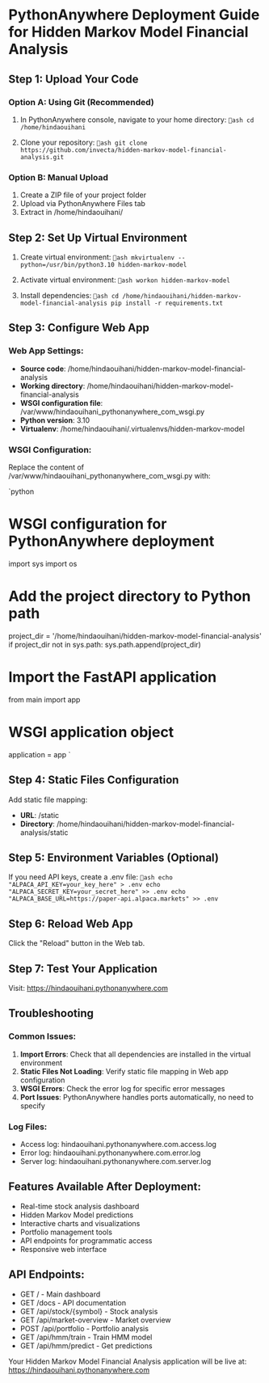﻿# PythonAnywhere Deployment Guide for Hidden Markov Model Financial Analysis

## Step 1: Upload Your Code

### Option A: Using Git (Recommended)
1. In PythonAnywhere console, navigate to your home directory:
   `ash
   cd /home/hindaouihani
   `

2. Clone your repository:
   `ash
   git clone https://github.com/invecta/hidden-markov-model-financial-analysis.git
   `

### Option B: Manual Upload
1. Create a ZIP file of your project folder
2. Upload via PythonAnywhere Files tab
3. Extract in /home/hindaouihani/

## Step 2: Set Up Virtual Environment

1. Create virtual environment:
   `ash
   mkvirtualenv --python=/usr/bin/python3.10 hidden-markov-model
   `

2. Activate virtual environment:
   `ash
   workon hidden-markov-model
   `

3. Install dependencies:
   `ash
   cd /home/hindaouihani/hidden-markov-model-financial-analysis
   pip install -r requirements.txt
   `

## Step 3: Configure Web App

### Web App Settings:
- **Source code**: /home/hindaouihani/hidden-markov-model-financial-analysis
- **Working directory**: /home/hindaouihani/hidden-markov-model-financial-analysis
- **WSGI configuration file**: /var/www/hindaouihani_pythonanywhere_com_wsgi.py
- **Python version**: 3.10
- **Virtualenv**: /home/hindaouihani/.virtualenvs/hidden-markov-model

### WSGI Configuration:
Replace the content of /var/www/hindaouihani_pythonanywhere_com_wsgi.py with:

`python
# WSGI configuration for PythonAnywhere deployment
import sys
import os

# Add the project directory to Python path
project_dir = '/home/hindaouihani/hidden-markov-model-financial-analysis'
if project_dir not in sys.path:
    sys.path.append(project_dir)

# Import the FastAPI application
from main import app

# WSGI application object
application = app
`

## Step 4: Static Files Configuration

Add static file mapping:
- **URL**: /static
- **Directory**: /home/hindaouihani/hidden-markov-model-financial-analysis/static

## Step 5: Environment Variables (Optional)

If you need API keys, create a .env file:
`ash
echo "ALPACA_API_KEY=your_key_here" > .env
echo "ALPACA_SECRET_KEY=your_secret_here" >> .env
echo "ALPACA_BASE_URL=https://paper-api.alpaca.markets" >> .env
`

## Step 6: Reload Web App

Click the "Reload" button in the Web tab.

## Step 7: Test Your Application

Visit: https://hindaouihani.pythonanywhere.com

## Troubleshooting

### Common Issues:

1. **Import Errors**: Check that all dependencies are installed in the virtual environment
2. **Static Files Not Loading**: Verify static file mapping in Web app configuration
3. **WSGI Errors**: Check the error log for specific error messages
4. **Port Issues**: PythonAnywhere handles ports automatically, no need to specify

### Log Files:
- Access log: hindaouihani.pythonanywhere.com.access.log
- Error log: hindaouihani.pythonanywhere.com.error.log
- Server log: hindaouihani.pythonanywhere.com.server.log

## Features Available After Deployment:

- Real-time stock analysis dashboard
- Hidden Markov Model predictions
- Interactive charts and visualizations
- Portfolio management tools
- API endpoints for programmatic access
- Responsive web interface

## API Endpoints:
- GET / - Main dashboard
- GET /docs - API documentation
- GET /api/stock/{symbol} - Stock analysis
- GET /api/market-overview - Market overview
- POST /api/portfolio - Portfolio analysis
- GET /api/hmm/train - Train HMM model
- GET /api/hmm/predict - Get predictions

Your Hidden Markov Model Financial Analysis application will be live at:
https://hindaouihani.pythonanywhere.com
